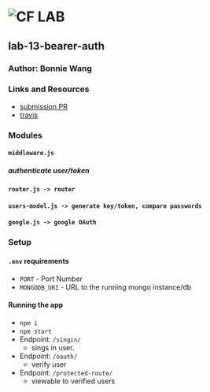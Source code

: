 # ![CF](http://i.imgur.com/7v5ASc8.png) LAB

## lab-13-bearer-auth

### Author: Bonnie Wang

### Links and Resources

- [submission PR](http://xyz.com)
- [travis](http://xyz.com)

### Modules

#### `middleware.js`

##### authenticate user/token

#### `router.js -> router`

#### `users-model.js -> generate key/token, compare passwords`

#### `google.js -> google OAuth`

### Setup

#### `.env` requirements

- `PORT` - Port Number
- `MONGODB_URI` - URL to the running mongo instance/db

#### Running the app

- `npm i`
- `npm start`
- Endpoint: `/singin/`
  - sings in user.
- Endpoint: `/oauth/`
  - verify user
- Endpoint: `/protected-route/`
  - viewable to verified users
